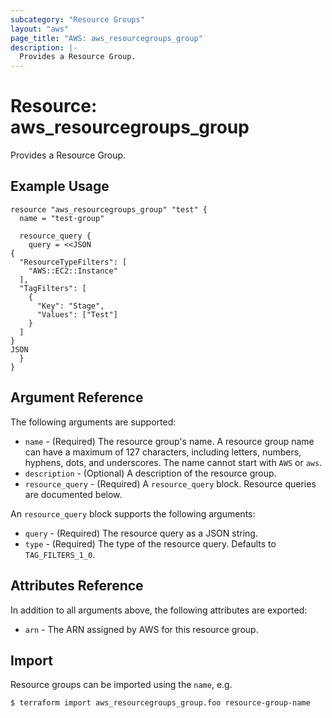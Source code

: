 ```yaml
---
subcategory: "Resource Groups"
layout: "aws"
page_title: "AWS: aws_resourcegroups_group"
description: |-
  Provides a Resource Group.
---
```


# Resource: aws_resourcegroups_group

Provides a Resource Group.

## Example Usage

```hcl
resource "aws_resourcegroups_group" "test" {
  name = "test-group"

  resource_query {
    query = <<JSON
{
  "ResourceTypeFilters": [
    "AWS::EC2::Instance"
  ],
  "TagFilters": [
    {
      "Key": "Stage",
      "Values": ["Test"]
    }
  ]
}
JSON
  }
}
```

## Argument Reference

The following arguments are supported:

* `name` - (Required) The resource group's name. A resource group name can have a maximum of 127 characters, including letters, numbers, hyphens, dots, and underscores. The name cannot start with `AWS` or `aws`.
* `description` - (Optional) A description of the resource group.
* `resource_query` - (Required) A `resource_query` block. Resource queries are documented below.

An `resource_query` block supports the following arguments:

* `query` - (Required) The resource query as a JSON string.
* `type` - (Required) The type of the resource query. Defaults to `TAG_FILTERS_1_0`. 

## Attributes Reference

In addition to all arguments above, the following attributes are exported:

* `arn` - The ARN assigned by AWS for this resource group.

## Import

Resource groups can be imported using the `name`, e.g.

```
$ terraform import aws_resourcegroups_group.foo resource-group-name
```
